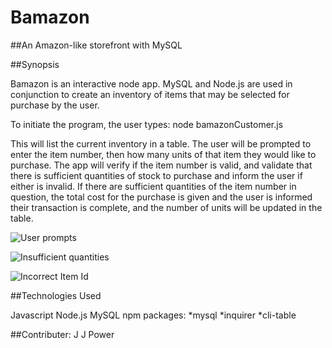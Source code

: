 # Bamazon
##An Amazon-like storefront with MySQL

##Synopsis

Bamazon is an interactive node app.  MySQL and Node.js are used in conjunction to create an inventory of items that may be selected for purchase by the user.  

To initiate the program, the user types:   node bamazonCustomer.js

This will list the current inventory in a table.  The user will be prompted to enter the item number, then how many units of that item they would like to purchase. The app will verify if the item number is valid, and validate that there is sufficient quantities of stock to purchase and inform the user if either is invalid. If there are sufficient quantities of the item number in question, the total cost for the purchase is given and the user is informed their transaction is complete, and the number of units will be updated in the table. 



 ![User prompts](/images/https://zdp1243.github.io/Bamazon/2018-04-25(1).png)
 
 
 
 
 
 
 
 ![Insufficient quantities](/images/https://zdp1243.github.io/Bamazon/2018-04-25(2).png)
 
 
 
 
 
 
 
 
 
 ![Incorrect Item Id](/images/https://zdp1243.github.io/Bamazon/2018-04-25(3).png)
 
 
 
 
 
 
 
 
 
 
 
 ##Technologies Used
 
 Javascript
 Node.js
 MySQL
 npm packages:
 *mysql
 *inquirer
 *cli-table
 
 
 ##Contributer:  J J Power  
 
 











